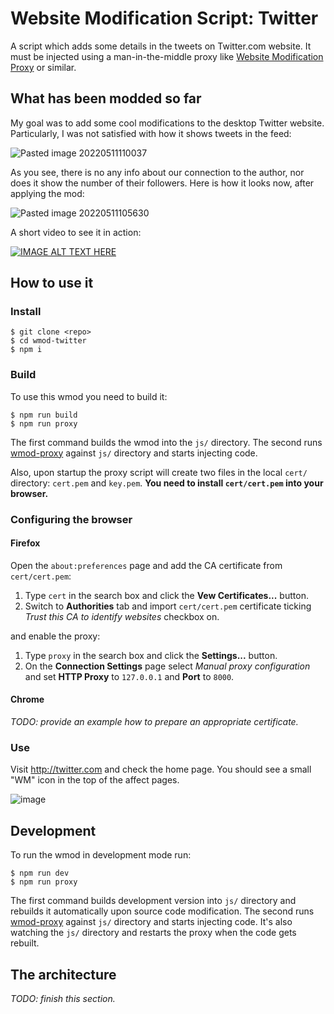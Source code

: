 # Website Modification Script: Twitter

A script which adds some details in the tweets on Twitter.com website. It must be injected using a man-in-the-middle
proxy like [Website Modification Proxy](https://github.com/OnkelTem/wmod-script-twitter) or similar.

## What has been modded so far

My goal was to add some cool modifications to the desktop Twitter website. Particularly, I was not satisfied
with how it shows tweets in the feed:

![Pasted image 20220511110037](https://user-images.githubusercontent.com/114060/167895950-869d71fd-66e7-448f-8566-d08af572fe92.png)

As you see, there is no any info about our connection to the author, nor does it show the number
of their followers. Here is how it looks now, after applying the mod:

![Pasted image 20220511105630](https://user-images.githubusercontent.com/114060/167896028-316c078c-56fc-4ba9-95fd-8e9803d1d236.png)

A short video to see it in action:

[![IMAGE ALT TEXT HERE](https://img.youtube.com/vi/9gpQZZbrGPk/0.jpg)](https://www.youtube.com/watch?v=9gpQZZbrGPk)

## How to use it

### Install

```
$ git clone <repo>
$ cd wmod-twitter
$ npm i
```

### Build

To use this wmod you need to build it:

```
$ npm run build
$ npm run proxy
```

The first command builds the wmod into the `js/` directory. The second runs [wmod-proxy](https://github.com/OnkelTem/wmod-twitter)
against `js/` directory and starts injecting code.

Also, upon startup the proxy script will create two files in the local `cert/` directory: `cert.pem` and `key.pem`.
**You need to install `cert/cert.pem` into your browser.**

### Configuring the browser

#### Firefox

Open the `about:preferences` page and add the CA certificate from `cert/cert.pem`:

1. Type `cert` in the search box and click the **Vew Certificates...** button.
2. Switch to **Authorities** tab and import `cert/cert.pem` certificate ticking _Trust this CA to identify websites_ checkbox on.

and enable the proxy:

1. Type `proxy` in the search box and click the **Settings...** button.
2. On the **Connection Settings** page select _Manual proxy configuration_ and set **HTTP Proxy** to `127.0.0.1` and **Port** to `8000`.

#### Chrome

_TODO: provide an example how to prepare an appropriate certificate._

### Use

Visit http://twitter.com and check the home page. You should see a small "WM" icon in the top of the affect pages.

![image](https://user-images.githubusercontent.com/114060/169668987-3c84aabb-ddb2-4363-82b5-0153299a0384.png)

## Development

To run the wmod in development mode run:

```
$ npm run dev
$ npm run proxy
```

The first command builds development version into `js/` directory and rebuilds it automatically upon
source code modification. The second runs [wmod-proxy](https://github.com/OnkelTem/wmod-twitter)
against `js/` directory and starts injecting code. It's also watching the `js/` directory and restarts
the proxy when the code gets rebuilt.

## The architecture

_TODO: finish this section._
